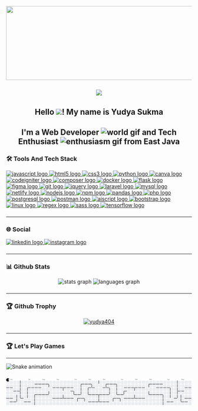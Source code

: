 <div align="center">
  <img width="1000" height="200" 
src="https://media1.giphy.com/media/v1.Y2lkPTc5MGI3NjExZmNmYWRzeXU0aTZmejZnem0yNnh1eWtibWZteWd0dGp6YjIzc2cwMyZlcD12MV9pbnRlcm5hbF9naWZfYnlfaWQmY3Q9Zw/QXwtfadqo7wbfmT46H/giphy.gif"  />
</div>

###

<div align="center">
  <img src="https://visitor-badge.laobi.icu/badge?page_id=Yudya404.Yudya404&"  />
</div>

###

<h2 align="center">Hello <img src="https://media0.giphy.com/media/v1.Y2lkPTc5MGI3NjExZ3I0ZmRjbHZkMGxibnhzbXdrN2hkcWJvbTQ4ZHZsYzV2cHB2bXpwbiZlcD12MV9pbnRlcm5hbF9naWZfYnlfaWQmY3Q9cw/w1OBpBd7kJqHrJnJ13/giphy.gif" width="80"/>! My name is Yudya Sukma</h2>

###

<h2 align="center">
  I'm a Web Developer 
  <img src="https://media.giphy.com/media/M9gbBd9nbDrOTu1Mqx/giphy.gif" width="70" alt="world gif" />
  and Tech Enthusiast 
  <img src="https://media.giphy.com/media/xBd7DaPUjP4BiVnwWO/giphy.gif?cid=ecf05e47wm5c1eqod2k6zwflorvt2l28m0zkwl8flwedbaw8&ep=v1_stickers_search&rid=giphy.gif&ct=s" width="70" alt="enthusiasm gif" />
  from East Java
</h2>

###

<h3 align="left">🛠️ Tools And Tech Stack</h3>
<div align="left">
  <a href="#" target="_blank">
    <img src="https://img.shields.io/badge/JavaScript-F7DF1E?logo=javascript&logoColor=black&style=for-the-badge" height="35" alt="javascript logo" />
  </a>
  <a href="#" target="_blank">
    <img src="https://img.shields.io/badge/HTML5-E34F26?logo=html5&logoColor=white&style=for-the-badge" height="35" alt="html5 logo" />
  </a>
  <a href="#" target="_blank">
    <img src="https://img.shields.io/badge/CSS3-1572B6?logo=css3&logoColor=white&style=for-the-badge" height="35" alt="css3 logo" />
  </a>
  <a href="#" target="_blank">
    <img src="https://img.shields.io/badge/Python-3776AB?logo=python&logoColor=white&style=for-the-badge" height="35" alt="python logo" />
  </a>
  <a href="#" target="_blank">
    <img src="https://img.shields.io/badge/Canva-00C4CC?logo=canva&logoColor=white&style=for-the-badge" height="35" alt="canva logo" />
  </a>
  <a href="#" target="_blank">
    <img src="https://img.shields.io/badge/CodeIgniter-EF4223?logo=codeigniter&logoColor=white&style=for-the-badge" height="35" alt="codeigniter logo" />
  </a>
  <a href="#" target="_blank">
    <img src="https://img.shields.io/badge/Composer-885630?logo=composer&logoColor=white&style=for-the-badge" height="35" alt="composer logo" />
  </a>
  <a href="#" target="_blank">
    <img src="https://img.shields.io/badge/Docker-2496ED?logo=docker&logoColor=white&style=for-the-badge" height="35" alt="docker logo" />
  </a>
  <a href="#" target="_blank">
    <img src="https://img.shields.io/badge/Flask-000000?logo=flask&logoColor=white&style=for-the-badge" height="35" alt="flask logo" />
  </a>
  <a href="#" target="_blank">
    <img src="https://img.shields.io/badge/Figma-F24E1E?logo=figma&logoColor=white&style=for-the-badge" height="35" alt="figma logo" />
  </a>
  <a href="#" target="_blank">
    <img src="https://img.shields.io/badge/Git-F05032?logo=git&logoColor=white&style=for-the-badge" height="35" alt="git logo" />
  </a>
  <a href="#" target="_blank">
    <img src="https://img.shields.io/badge/jQuery-0769AD?logo=jquery&logoColor=white&style=for-the-badge" height="35" alt="jquery logo" />
  </a>
  <a href="#" target="_blank">
    <img src="https://img.shields.io/badge/Laravel-FF2D20?logo=laravel&logoColor=white&style=for-the-badge" height="35" alt="laravel logo" />
  </a>
  <a href="#" target="_blank">
    <img src="https://img.shields.io/badge/MySQL-4479A1?logo=mysql&logoColor=white&style=for-the-badge" height="35" alt="mysql logo" />
  </a>
  <a href="#" target="_blank">
    <img src="https://img.shields.io/badge/Netlify-00C7B7?logo=netlify&logoColor=white&style=for-the-badge" height="35" alt="netlify logo" />
  </a>
  <a href="#" target="_blank">
    <img src="https://img.shields.io/badge/Node.js-339933?logo=nodedotjs&logoColor=white&style=for-the-badge" height="35" alt="nodejs logo" />
  </a>
  <a href="#" target="_blank">
    <img src="https://img.shields.io/badge/NPM-CB3837?logo=npm&logoColor=white&style=for-the-badge" height="35" alt="npm logo" />
  </a>
  <a href="#" target="_blank">
    <img src="https://img.shields.io/badge/Pandas-150458?logo=pandas&logoColor=white&style=for-the-badge" height="35" alt="pandas logo" />
  </a>
  <a href="#" target="_blank">
    <img src="https://img.shields.io/badge/PHP-777BB4?logo=php&logoColor=white&style=for-the-badge" height="35" alt="php logo" />
  </a>
  <a href="#" target="_blank">
    <img src="https://img.shields.io/badge/PostgreSQL-4169E1?logo=postgresql&logoColor=white&style=for-the-badge" height="35" alt="postgresql logo" />
  </a>
  <a href="#" target="_blank">
    <img src="https://img.shields.io/badge/Postman-FF6C37?logo=postman&logoColor=white&style=for-the-badge" height="35" alt="postman logo" />
  </a>
  <a href="#" target="_blank">
    <img src="https://img.shields.io/badge/AIScript-000000?logoColor=white&style=for-the-badge" height="35" alt="aiscript logo" />
  </a>
  <a href="#" target="_blank">
    <img src="https://img.shields.io/badge/Bootstrap-7952B3?logo=bootstrap&logoColor=white&style=for-the-badge" height="35" alt="bootstrap logo" />
  </a>
  <a href="#" target="_blank">
    <img src="https://img.shields.io/badge/Linux-FCC624?logo=linux&logoColor=black&style=for-the-badge" height="35" alt="linux logo" />
  </a>
  <a href="#" target="_blank">
    <img src="https://img.shields.io/badge/Regex-FF4088?logoColor=white&style=for-the-badge" height="35" alt="regex logo" />
  </a>
  <a href="#" target="_blank">
    <img src="https://img.shields.io/badge/Sass-CC6699?logo=sass&logoColor=white&style=for-the-badge" height="35" alt="sass logo" />
  </a>
  <a href="#" target="_blank">
    <img src="https://img.shields.io/badge/TensorFlow-FF6F00?logo=tensorflow&logoColor=white&style=for-the-badge" height="35" alt="tensorflow logo" />
  </a>
</div>

###

<hr>
<h3 align="left">🌐 Social</h3>
<div align="left">
  <a href="https://www.linkedin.com/in/yudya-hastriawan-sukma-70415b299" target="_blank">
    <img src="https://img.shields.io/static/v1?message=LinkedIn&logo=linkedin&label=&color=0077B5&logoColor=white&labelColor=&style=for-the-badge" height="35" alt="linkedin logo" />
  </a>
  <a href="https://instagram.com/yudyasukma99" target="_blank">
    <img src="https://img.shields.io/static/v1?message=Instagram&logo=instagram&label=&color=E4405F&logoColor=white&labelColor=&style=for-the-badge" height="35" alt="instagram logo" />
  </a>
</div>

###

<hr>
<h3 align="left">📊 Github Stats</h3>
<div align="center">
  <img src="https://github-readme-stats.vercel.app/api?username=Yudya404&hide_title=false&hide_rank=false&show_icons=true&include_all_commits=true&count_private=true&disable_animations=false&theme=dracula&locale=en&hide_border=false" height="150" alt="stats graph" />
  <img src="https://github-readme-stats.vercel.app/api/top-langs?username=Yudya404&locale=en&hide_title=false&layout=compact&card_width=320&langs_count=5&theme=dracula&hide_border=false" height="150" alt="languages graph" />
</div>

###

<hr>
<h3 align="left">🏆 Github Trophy</h3>
<p align="center">
  <a href="https://github.com/ryo-ma/github-profile-trophy">
    <img src="https://github-profile-trophy.vercel.app/?username=yudya404&theme=dracula" alt="yudya404" />
  </a>
</p>

###

<hr>
<h3 align="left">🏆 Let's Play Games</h3>
<hr>

<img src="https://raw.githubusercontent.com/Yudya404/Yudya404/output/snake.svg" alt="Snake animation" />

###

<picture>
  <source media="(prefers-color-scheme: dark)" srcset="https://raw.githubusercontent.com/Yudya404/Yudya404/output/pacman-contribution-graph-dark.svg">
  <source media="(prefers-color-scheme: light)" srcset="https://raw.githubusercontent.com/Yudya404/Yudya404/output/pacman-contribution-graph.svg">
  <img alt="pacman contribution graph" src="https://raw.githubusercontent.com/Yudya404/Yudya404/output/pacman-contribution-graph.svg">
</picture>

###



